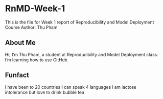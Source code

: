 # RnMD-Week-1
This is the file for Week 1 report of Reproducibility and Model Deployment Course
Author: Thu Pham
## About Me
Hi, I’m Thu Pham, a student at Reproducibility and Model Deployment class.
I’m learning how to use GitHub.
## Funfact
I have been to 20 countries
I can speak 4 languages
I am lactose intolerance but love to drink bubble tea